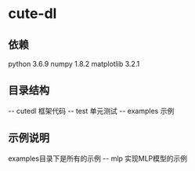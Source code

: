 # cute-dl

## 依赖
python 3.6.9
numpy 1.8.2
matplotlib 3.2.1

## 目录结构
-- cutedl 框架代码
-- test   单元测试
-- examples 示例

## 示例说明
examples目录下是所有的示例
-- mlp 实现MLP模型的示例
